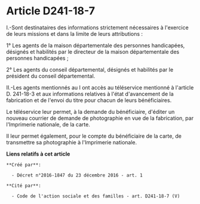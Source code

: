 # Article D241-18-7

I.-Sont destinataires des informations strictement nécessaires à l'exercice de leurs missions et dans la limite de leurs
attributions : 

1° Les agents de la maison départementale des personnes handicapées, désignés et habilités par le directeur de la maison
départementale des personnes handicapées ; 

2° Les agents du conseil départemental, désignés et habilités par le président du conseil départemental. 

II.-Les agents mentionnés au I ont accès au téléservice mentionné à l'article D. 241-18-3 et aux informations relatives à
l'état d'avancement de la fabrication et de l'envoi du titre pour chacun de leurs bénéficiaires. 

Le téléservice leur permet, à la demande du bénéficiaire, d'éditer un nouveau courrier de demande de photographie en vue de
la fabrication, par l'Imprimerie nationale, de la carte. 

Il leur permet également, pour le compte du bénéficiaire de la carte, de transmettre sa photographie à l'Imprimerie
nationale.

**Liens relatifs à cet article**

	**Créé par**:

	  - Décret n°2016-1847 du 23 décembre 2016 - art. 1

	**Cité par**:

	  - Code de l'action sociale et des familles - art. D241-18-7 (V)

